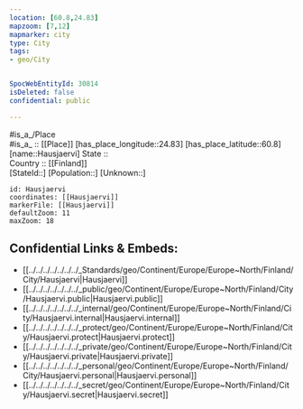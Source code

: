 ```yaml
---
location: [60.8,24.83] 
mapzoom: [7,12] 
mapmarker: city 
type: City
tags:
- geo/City


SpocWebEntityId: 30814
isDeleted: false
confidential: public

---
```

#is_a_/Place  
#is_a_ :: [[Place]] 
[has_place_longitude::24.83] 
[has_place_latitude::60.8] 
[name::Hausjaervi] 
State ::  
Country :: [[Finland]]  
[StateId::] 
[Population::] 
[Unknown::] 


```leaflet
id: Hausjaervi
coordinates: [[Hausjaervi]] 
markerFile: [[Hausjaervi]] 
defaultZoom: 11 
maxZoom: 18
```


## Confidential Links & Embeds: 
- [[../../../../../../../_Standards/geo/Continent/Europe/Europe~North/Finland/City/Hausjaervi|Hausjaervi]] 
- [[../../../../../../../_public/geo/Continent/Europe/Europe~North/Finland/City/Hausjaervi.public|Hausjaervi.public]] 
- [[../../../../../../../_internal/geo/Continent/Europe/Europe~North/Finland/City/Hausjaervi.internal|Hausjaervi.internal]] 
- [[../../../../../../../_protect/geo/Continent/Europe/Europe~North/Finland/City/Hausjaervi.protect|Hausjaervi.protect]] 
- [[../../../../../../../_private/geo/Continent/Europe/Europe~North/Finland/City/Hausjaervi.private|Hausjaervi.private]] 
- [[../../../../../../../_personal/geo/Continent/Europe/Europe~North/Finland/City/Hausjaervi.personal|Hausjaervi.personal]] 
- [[../../../../../../../_secret/geo/Continent/Europe/Europe~North/Finland/City/Hausjaervi.secret|Hausjaervi.secret]] 

